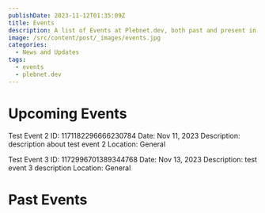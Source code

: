 ```yaml
---
publishDate: 2023-11-12T01:35:09Z
title: Events
description: A list of Events at Plebnet.dev, both past and present in Discord.
image: /src/content/post/_images/events.jpg
categories:
  - News and Updates
tags:
  - events
  - plebnet.dev
---
```


# Upcoming Events

Test Event 2
ID: 1171182296666230784
Date: Nov 11, 2023
Description:
description about test event 2
Location: General

Test Event 3
ID: 1172996701389344768
Date: Nov 13, 2023
Description:
test event 3 description
Location: General

# Past Events


